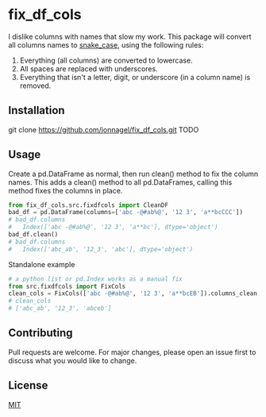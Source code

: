 # fix_df_cols

I dislike columns with names that slow my work. This package will convert all columns names to [snake_case](https://en.wikipedia.org/wiki/Snake_case), using the following rules:

1. Everything (all columns) are converted to lowercase.
2. All spaces are replaced with underscores.
3. Everything that isn't a letter, digit, or underscore (in a column name) is removed.

## Installation

git clone https://github.com/jonnagel/fix_df_cols.git
TODO

## Usage

Create a pd.DataFrame as normal, then run clean() method to fix the column
names. This adds a clean() method to all pd.DataFrames, calling this method
fixes the columns in place.
```python
from fix_df_cols.src.fixdfcols import CleanDF
bad_df = pd.DataFrame(columns=['abc -@#ab%@', '12 3', 'a**bcCCC'])
# bad_df.columns
#   Index(['abc -@#ab%@', '12 3', 'a**bc'], dtype='object')
bad_df.clean()
# bad_df.columns
#   Index(['abc_ab', '12_3', 'abc'], dtype='object')
```
Standalone example
```python
# a python list or pd.Index works as a manual fix 
from src.fixdfcols import FixCols
clean_cols = FixCols(['abc -@#ab%@', '12 3', 'a**bcEB']).columns_clean
# clean_cols
# ['abc_ab', '12_3', 'abceb']
```

## Contributing
Pull requests are welcome. For major changes, please open an issue first to discuss what you would like to change.

## License
[MIT](https://choosealicense.com/licenses/mit/)
